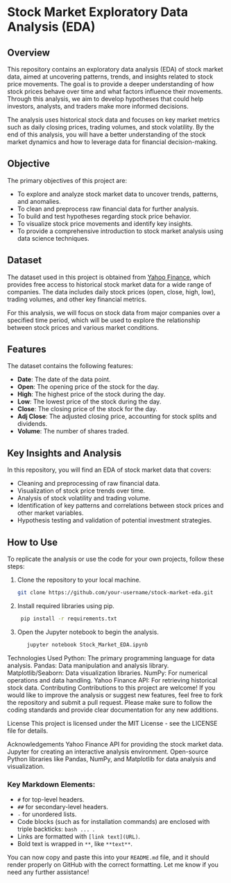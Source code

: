 # Stock Market Exploratory Data Analysis (EDA)

## Overview
This repository contains an exploratory data analysis (EDA) of stock market data, aimed at uncovering patterns, trends, and insights related to stock price movements. The goal is to provide a deeper understanding of how stock prices behave over time and what factors influence their movements. Through this analysis, we aim to develop hypotheses that could help investors, analysts, and traders make more informed decisions.

The analysis uses historical stock data and focuses on key market metrics such as daily closing prices, trading volumes, and stock volatility. By the end of this analysis, you will have a better understanding of the stock market dynamics and how to leverage data for financial decision-making.

## Objective
The primary objectives of this project are:
- To explore and analyze stock market data to uncover trends, patterns, and anomalies.
- To clean and preprocess raw financial data for further analysis.
- To build and test hypotheses regarding stock price behavior.
- To visualize stock price movements and identify key insights.
- To provide a comprehensive introduction to stock market analysis using data science techniques.

## Dataset
The dataset used in this project is obtained from [Yahoo Finance](https://finance.yahoo.com/), which provides free access to historical stock market data for a wide range of companies. The data includes daily stock prices (open, close, high, low), trading volumes, and other key financial metrics.

For this analysis, we will focus on stock data from major companies over a specified time period, which will be used to explore the relationship between stock prices and various market conditions.

## Features
The dataset contains the following features:
- **Date**: The date of the data point.
- **Open**: The opening price of the stock for the day.
- **High**: The highest price of the stock during the day.
- **Low**: The lowest price of the stock during the day.
- **Close**: The closing price of the stock for the day.
- **Adj Close**: The adjusted closing price, accounting for stock splits and dividends.
- **Volume**: The number of shares traded.

## Key Insights and Analysis
In this repository, you will find an EDA of stock market data that covers:
- Cleaning and preprocessing of raw financial data.
- Visualization of stock price trends over time.
- Analysis of stock volatility and trading volume.
- Identification of key patterns and correlations between stock prices and other market variables.
- Hypothesis testing and validation of potential investment strategies.

## How to Use
To replicate the analysis or use the code for your own projects, follow these steps:
1. Clone the repository to your local machine.
   ```bash
   git clone https://github.com/your-username/stock-market-eda.git


2. Install required libraries using pip.
   ```bash 
    pip install -r requirements.txt

3. Open the Jupyter notebook to begin the analysis.
   ```bash 
      jupyter notebook Stock_Market_EDA.ipynb
    ```

Technologies Used
Python: The primary programming language for data analysis.
Pandas: Data manipulation and analysis library.
Matplotlib/Seaborn: Data visualization libraries.
NumPy: For numerical operations and data handling.
Yahoo Finance API: For retrieving historical stock data.
Contributing
Contributions to this project are welcome! If you would like to improve the analysis or suggest new features, feel free to fork the repository and submit a pull request. Please make sure to follow the coding standards and provide clear documentation for any new additions.

License
This project is licensed under the MIT License - see the LICENSE file for details.

Acknowledgements
Yahoo Finance API for providing the stock market data.
Jupyter for creating an interactive analysis environment.
Open-source Python libraries like Pandas, NumPy, and Matplotlib for data analysis and visualization.


### Key Markdown Elements:
- `#` for top-level headers.
- `##` for secondary-level headers.
- `-` for unordered lists.
- Code blocks (such as for installation commands) are enclosed with triple backticks: ```bash ... ```.
- Links are formatted with `[link text](URL)`.
- Bold text is wrapped in `**`, like `**text**`.

You can now copy and paste this into your `README.md` file, and it should render properly on GitHub with the correct formatting. Let me know if you need any further assistance!
